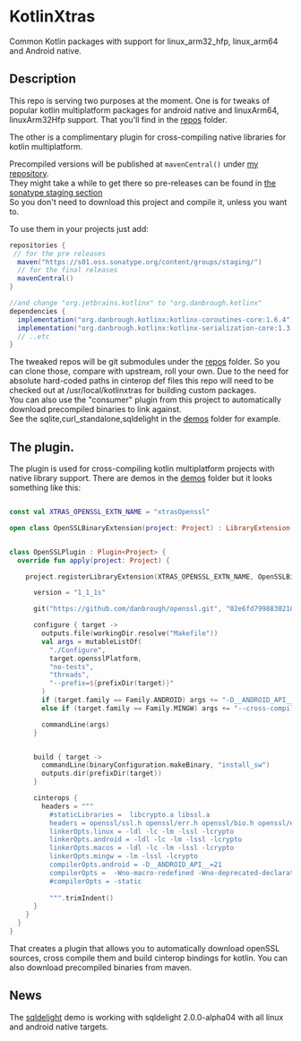 # KotlinXtras

Common Kotlin packages with support for linux_arm32_hfp, linux_arm64 and Android native.


## Description

This repo is serving two purposes at the moment.
One is for tweaks of popular kotlin multiplatform packages for android native and linuxArm64, linuxArm32Hfp support.
That you'll find in the [repos](./repos/) folder.

The other is a complimentary plugin for cross-compiling native libraries for kotlin multiplatform.

Precompiled versions will be published at `mavenCentral()` under [my repository](https://repo.maven.apache.org/maven2/org/danbrough/).  
They might take a while to get there so pre-releases can be found in [the sonatype staging section](https://s01.oss.sonatype.org/content/groups/staging/org/danbrough/)  
So you don't need to download this project and compile it, unless you want to.  

To use them in your projects just add: 

```gradle 
repositories {
 // for the pre releases
  maven("https://s01.oss.sonatype.org/content/groups/staging/")
  // for the final releases
  mavenCentral()
}

//and change "org.jetbrains.kotlinx" to "org.danbrough.kotlinx"
dependencies {
  implementation("org.danbrough.kotlinx:kotlinx-coroutines-core:1.6.4")
  implementation("org.danbrough.kotlinx:kotlinx-serialization-core:1.3.3")
  // ..etc 
}
```

The tweaked repos will be git submodules under the [repos](./repos) folder.
So you can clone those, compare with upstream, roll your own.
Due to the need for absolute hard-coded paths in cinterop def files this repo will need to be checked out at /usr/local/kotlinxtras
for building custom packages.  
You can also use the "consumer" plugin from this project to automatically download precompiled binaries to link against.  
See the sqlite,curl_standalone,sqldelight in the [demos](./demos) folder for example.

## The plugin.

The plugin is used for cross-compiling kotlin multiplatform projects with native library support.
There are demos in the [demos](./demos/) folder but it looks something like this:  

```kotlin

const val XTRAS_OPENSSL_EXTN_NAME = "xtrasOpenssl"

open class OpenSSLBinaryExtension(project: Project) : LibraryExtension(project, "openssl")


class OpenSSLPlugin : Plugin<Project> {
  override fun apply(project: Project) {

    project.registerLibraryExtension(XTRAS_OPENSSL_EXTN_NAME, OpenSSLBinaryExtension::class.java) {

      version = "1_1_1s"

      git("https://github.com/danbrough/openssl.git", "02e6fd7998830218909cbc484ca054c5916fdc59")

      configure { target ->
        outputs.file(workingDir.resolve("Makefile"))
        val args = mutableListOf(
          "./Configure",
          target.opensslPlatform,
          "no-tests",
          "threads",
          "--prefix=${prefixDir(target)}"
        )
        if (target.family == Family.ANDROID) args += "-D__ANDROID_API__=21"
        else if (target.family == Family.MINGW) args += "--cross-compile-prefix=${target.hostTriplet}-"

        commandLine(args)
      }


      build { target ->
        commandLine(binaryConfiguration.makeBinary, "install_sw")
        outputs.dir(prefixDir(target))
      }

      cinterops {
        headers = """
          #staticLibraries =  libcrypto.a libssl.a
          headers = openssl/ssl.h openssl/err.h openssl/bio.h openssl/evp.h
          linkerOpts.linux = -ldl -lc -lm -lssl -lcrypto
          linkerOpts.android = -ldl -lc -lm -lssl -lcrypto
          linkerOpts.macos = -ldl -lc -lm -lssl -lcrypto
          linkerOpts.mingw = -lm -lssl -lcrypto
          compilerOpts.android = -D__ANDROID_API__=21
          compilerOpts =  -Wno-macro-redefined -Wno-deprecated-declarations  -Wno-incompatible-pointer-types-discards-qualifiers
          #compilerOpts = -static
          
          """.trimIndent()
      }
    }
  }
}
```

That creates a plugin that allows you to automatically download openSSL sources, cross compile them 
and build cinterop bindings for kotlin.
You can also download precompiled binaries from maven.


## News


The [sqldelight](./demos/sqldelight) demo is working with sqldelight 2.0.0-alpha04 with all linux and android native targets.









